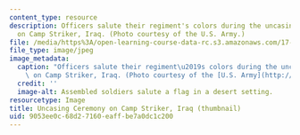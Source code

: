 ```yaml
---
content_type: resource
description: Officers salute their regiment's colors during the uncasing ceremony
  on Camp Striker, Iraq. (Photo courtesy of the U.S. Army.)
file: /media/https%3A/open-learning-course-data-rc.s3.amazonaws.com/17-959-organizational-analysis-fall-2005/9053ee0c68d27160eaffbe7a0dc1c200_17-959f05-th.jpg
file_type: image/jpeg
image_metadata:
  caption: "Officers salute their regiment\u2019s colors during the uncasing ceremony\
    \ on Camp Striker, Iraq. (Photo courtesy of the [U.S. Army](http://www.army.mil/).)"
  credit: ''
  image-alt: Assembled soldiers salute a flag in a desert setting.
resourcetype: Image
title: Uncasing Ceremony on Camp Striker, Iraq (thumbnail)
uid: 9053ee0c-68d2-7160-eaff-be7a0dc1c200
---
```

